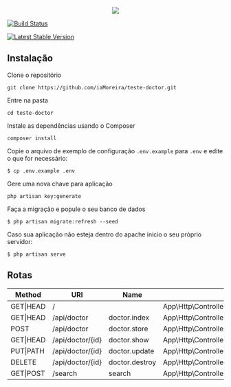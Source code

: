 <p  align="center"><img  src="https://laravel.com/assets/img/components/logo-laravel.svg"></p>
<p  align="center">

<a  href="https://travis-ci.org/laravel/framework"><img  src="https://travis-ci.org/laravel/framework.svg"  alt="Build Status"></a>

<a  href="https://packagist.org/packages/laravel/framework"><img  src="https://poser.pugx.org/laravel/framework/v/stable.svg"  alt="Latest Stable Version"></a>



## Instalação

Clone o repositório

`git clone https://github.com/iaMoreira/teste-doctor.git`

Entre na pasta

`cd teste-doctor`

Instale as dependências usando o Composer

`composer install`

 Copie o arquivo de exemplo de configuração `.env.example` para `.env` e edite o que for necessário:  

`$ cp .env.example .env `

Gere uma nova chave para aplicação

`php artisan key:generate`

  Faça a migração e popule o seu banco de dados

`$ php artisan migrate:refresh --seed`

Caso sua aplicação não esteja dentro do apache inicio o seu próprio servidor:

`$ php artisan serve`


## Rotas
|Method| URI | Name | Action |
|--|--|--|--|
| GET\|HEAD |/|  | 	App\Http\Controllers\HomeController@index|
| GET\|HEAD |/api/doctor| doctor.index | 	App\Http\Controllers\DoctorController@index|
| POST |/api/doctor| doctor.store | 	App\Http\Controllers\DoctorController@store|
| GET\|HEAD |/api/doctor/{id}| doctor.show | App\Http\Controllers\DoctorController@show|
| PUT\|PATH |/api/doctor/{id}| doctor.update |App\Http\Controllers\DoctorController@update|
| DELETE |/api/doctor/{id}| doctor.destroy |App\Http\Controllers\DoctorController@destroy|
| GET\|POST |/search| search |App\Http\Controllers\HomeController@search|



